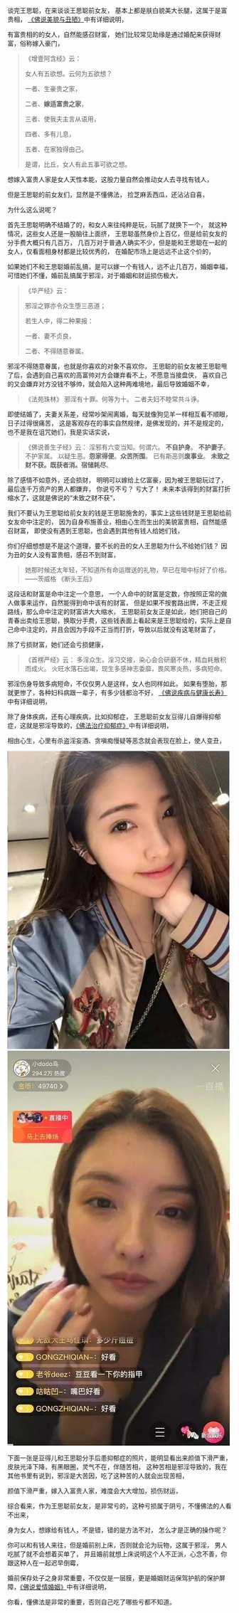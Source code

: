 谈完王思聪，在来谈谈王思聪前女友，
基本上都是肤白貌美大长腿，这属于是富贵相，
[《佛说美貌与丑陋》](https://www.kancloud.cn/luojiangtao/foshuomeimao)中有详细说明，

有富贵相的的女人，自然能感召财富，
她们比较常见助缘是通过婚配来获得财富，俗称嫁入豪门，

> 《增壹阿含经》云： 
> 
> 女人有五欲想。云何为五欲想？
> 
> 一者、生豪贵之家，
> 
> 二者、**嫁适富贵之家**，
> 
> 三者、使我夫主言从语用，
> 
> 四者、多有儿息，
> 
> 五者、在家独得由己。
> 
> 是谓，比丘，女人有此五事可欲之想。

想嫁入富贵人家是女人天性本能，这股力量自然会推动女人去寻找有钱人，

但是王思聪的前女友们，显然是不懂佛法，
捡芝麻丢西瓜，还沾沾自喜，

为什么这么说呢？

首先王思聪明确不结婚了的，和女人来往纯粹是玩，玩腻了就换下一个，
就这种情况，这些女人还是一股脑往上面挤，
王思聪虽然身价上百亿，但是给前女友的分手费大概只有几百万，
几百万对于普通人确实不少，但是能和王思聪在一起的女人，仅看面相身材都是比较优秀的，
在婚配市场上是远远不止这个价的，

如果她们不和王思聪婚前乱搞，是可以嫁一个有钱人，远不止几百万，婚姻幸福，
可惜她们不懂，婚前乱搞属于邪淫，对于婚姻和财运损伤极大，

> 《华严经》云： 
> 
> 邪淫之罪亦令众生堕三恶道； 
> 
> 若生人中，得二种果报：
> 
>  一者、妻不贞良， 
> 
> 二者、不得随意眷属。

邪淫不得随意眷属，也就是你喜欢的对象不喜欢你，
王思聪的前女友被王思聪甩了后，会遇到自己喜欢的高富帅对方会嫌弃看不上，不愿意当接盘侠，
喜欢自己的又会嫌弃对方没钱不够帅，就会陷入这种两难境地，最后导致婚姻不幸，

> 《法苑珠林》
> 邪淫有十罪。何等为十。
> 二者夫妇不睦常共斗诤。

即使结婚了，夫妻关系差，经常吵架闹离婚，每天就像狗见羊一样相互看不顺眼，日子过得很痛苦，
这是客观存在的事实自然规律，是佛发现的，并不是规定的，
也不是我在诅咒她们，我是实话实说，

> 《佛说善生子经》云： 
> 淫邪有六变当知。何谓六。
>**不自护身**。
>**不护妻子**。
> 不护家属。
> 以疑生恶。**怨家得便**。**众苦所围**。
> 已有斯恶则**废事业**。
> **未致之财不获。既获者消。宿储耗尽**。

除了感情不如意外，还会损财，
明明可以嫁给上亿富豪，因为被王思聪玩过了，最后连千万资产的男人都嫌弃，
你说亏不亏？
亏大了！
未来本该得到的财富打折缩水了，这就是佛说的“未致之财不获”，

我们不要认为王思聪给前女友的钱是王思聪施舍的，事实上这些钱财是王思聪给前女友命中注定的，
因为自身布施善业，相由心生而生出的美貌富贵相，自然能感召财富，
即使没有遇到王思聪，也会遇到其他有钱人给她们钱，

你们仔细想想是不是这个道理，要不长的丑的女人王思聪为什么不给她们钱？
因为丑的女人没有富贵相，感召不到财富，

> 她那时候还太年轻，不知道所有命运赠送的礼物，早已在暗中标好了价格。
> ——茨威格 《断头王后》

这段话和财富是命中注定一个意思，
一个人命中的财富是定数，你按照正常的做人做事来运作，自然能得到命中该有的财富，
但是如果不按套路出牌，不走正规路线，那么命中注定的财富讲大大缩水，
王思聪前女友正是如此，她们把自己的青春出卖给王思聪，换取分手费，这些钱表面上看起来是王思聪给的，实际上是自己命中注定的，并且会因为手段不正当而打折，导致以后就没有这笔财富了，

除了亏损财富，她们还会亏损健康，
> 《首楞严经》云： 
> 多淫众生，淫习交接，染心会合研磨不休，精血耗散积而成火。 
> 火旺水落石出竭，现生多感神志委靡，畏风寒炎热，多病短命。

邪淫伤身导致多病短命，不仅仅男人是这样，女人也同样如此，
如果有堕胎，那就更惨了，各种妇科病跟一辈子，有多少钱都治不好，
[《佛说疾病与健康长寿》](https://www.kancloud.cn/luojiangtao/foshuojiankang)中有详细说明，

除了身体疾病，还有心理疾病，比如抑郁症，
王思聪前女友豆得儿自爆得抑郁症，这就是邪淫导致的，[《佛法治疗抑郁症》](https://www.kancloud.cn/luojiangtao/yiyuzheng)中有详细说明，

相由心生，心里有杀盗淫妄酒、贪嗔痴慢疑等恶念就会表现在脸上，使人变丑，

![](images/7c519d365d8775b8371901328565b13c.jpeg)
![](images/f3c813641a10093fc34abd4c4a10809f.jpeg)

下面一张是豆得儿和王思聪分手后患抑郁症的照片，能明显看出来颜值下滑严重，
皮肤光泽下降，有黑眼圈，灵气不在，伴随苦相，
这种苦相是邪淫导致的，我在其他书里有说到，邪淫是大苦因，吃了这种苦的人就会出现苦相，

颜值下滑严重，嫁入入富贵人家，难度会大大增加，损伤财运，

综合看来，作为王思聪前女友，是非常亏的，这种亏损属于阴亏，不懂佛法的人看不出来，

身为女人，想嫁给有钱人，不是错，错的是方法不对，
怎么才是正确的操作呢？

你可以和有钱人来往，但是婚前别上床，否则就会沦为玩物，这属于邪淫，
男人吃腻了就不会想着买单了，
并且婚前就想上床说明这个人不正派，心念不善，你跟这种人在一起迟早倒霉，

婚前保存处子之身非常重要，不仅仅是一层膜，更是婚姻财运保驾护航的保护屏障，[《佛说爱情婚姻》](https://www.kancloud.cn/luojiangtao/foshuoaiqinghunyin)中有详细说明，

你看，懂佛法是非常的重要，否则自己吃了哪些亏都不知道。




